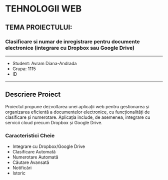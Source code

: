 ﻿# **TEHNOLOGII WEB**

## **TEMA PROIECTULUI:**
### Clasificare si numar de inregistrare pentru documente electronice (integrare cu Dropbox sau Google Drive)

---
* Student: Avram Diana-Andrada
* Grupa: 1115
* ID
---
## Descriere Proiect

Proiectul propune dezvoltarea unei aplicații web pentru gestionarea și organizarea eficientă a documentelor electronice, cu funcționalități de clasificare și numerotare. Aplicația include, de asemenea, integrare cu servicii cloud precum Dropbox și Google Drive.

### Caracteristici Cheie

- Integrare cu Dropbox/Google Drive
- Clasificare Automată
- Numerotare Automată
- Căutare Avansată
- Notificări
- Istoric


